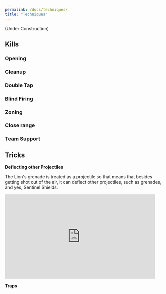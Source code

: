 ```yaml
---
permalink: /docs/techniques/
title: "Techniques"
---
```


(Under Construction)

## Kills

### Opening

### Cleanup

### Double Tap

### Blind Firing

### Zoning

### Close range

### Team Support

## Tricks

**Deflecting other Projectiles**

The Lion's grenade is treated as a projectile so that means that besides getting shot out of the air, it can deflect other projectiles, such as grenades, and yes, Sentinel Shields.

<iframe src="https://giphy.com/embed/hrA9F7LEVwyEEpHqDT" width="480" height="270" frameBorder="0" class="giphy-embed" allowFullScreen></iframe>

**Traps**
